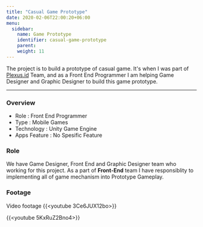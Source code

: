 ```yaml
---
title: "Casual Game Prototype"
date: 2020-02-06T22:00:20+06:00
menu:
  sidebar:
    name: Game Prototype
    identifier: casual-game-prototype
    parent: 
    weight: 11
---
```


The project is to build a prototype of casual game. It's when I was part of [Plexus.id](http://plexus.id) Team, and
as a Front End Programmer I am helping Game Designer and Graphic Designer to build this game prototype. 

---
### Overview
- Role : Front End Programmer
- Type : Mobile Games 
- Technology : Unity Game Engine
- Apps Feature : No Spesific Feature

### Role
We have Game Designer, Front End and Graphic Designer team who working for this project. 
As a part of **Front-End** team I have responsiblity to implementing all of game mechanism into Prototype Gameplay.

### Footage
Video footage
{{<youtube 3Ce6JUX12bo>}}

{{<youtube 5KxRuZ2Bno4>}}


